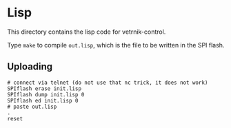 # Lisp
This directory contains the lisp code for vetrnik-control.

Type `make` to compile `out.lisp`, which is the file to be written in the SPI
flash.


## Uploading
```
# connect via telnet (do not use that nc trick, it does not work)
SPIflash erase init.lisp
SPIflash dump init.lisp 0
SPIflash ed init.lisp 0
# paste out.lisp
.
reset
```
